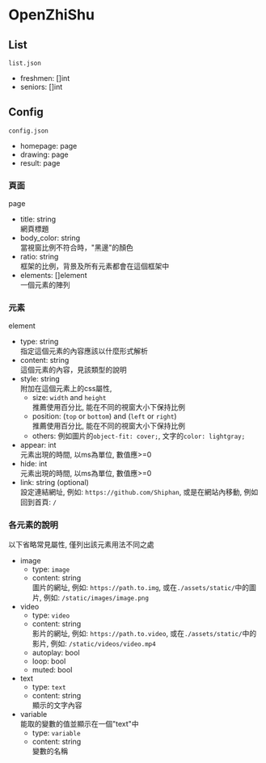 # OpenZhiShu

## List

`list.json`

- freshmen: []int
- seniors: []int

## Config

`config.json`

- homepage: page
- drawing: page
- result: page

### 頁面

page

- title: string  
    網頁標題
- body_color: string  
    當視窗比例不符合時，"黑邊"的顏色
- ratio: string  
    框架的比例，背景及所有元素都會在這個框架中
- elements: []element  
    一個元素的陣列


### 元素

element

- type: string  
    指定這個元素的內容應該以什麼形式解析
- content: string  
    這個元素的內容，見該類型的說明
- style: string  
    附加在這個元素上的css屬性, 
    - size: `width` and `height`  
        推薦使用百分比, 能在不同的視窗大小下保持比例
    - position: (`top` or `bottom`) and (`left` or `right`)  
        推薦使用百分比, 能在不同的視窗大小下保持比例
    - others: 例如圖片的`object-fit: cover;`, 文字的`color: lightgray;`
- appear: int  
    元素出現的時間, 以ms為單位, 數值應>=0
- hide: int  
    元素出現的時間, 以ms為單位, 數值應>=0
- link: string (optional)  
    設定連結網址, 例如: `https://github.com/Shiphan`, 或是在網站內移動, 例如回到首頁: `/`

### 各元素的說明

以下省略常見屬性, 僅列出該元素用法不同之處

- image
    - type: `image`
    - content: string  
        圖片的網址, 例如: `https://path.to.img`, 或在`./assets/static/`中的圖片, 例如: `/static/images/image.png`
- video
    - type: `video`
    - content: string  
        影片的網址, 例如: `https://path.to.video`, 或在`./assets/static/`中的影片, 例如: `/static/videos/video.mp4`
    - autoplay: bool
    - loop: bool
    - muted: bool
- text
    - type: `text`
    - content: string  
        顯示的文字內容
- variable  
    能取的變數的值並顯示在一個"text"中
    - type: `variable`
    - content: string  
        變數的名稱

